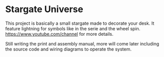 # Stargate Universe

This project is basically a small stargate made to decorate your desk. It feature lightning for symbols like in the serie and the wheel spin.
https://www.youtube.com/channel for more details.

Still writing the print and assembly manual, more will come later including the source code and wiring diagrams to operate the system.